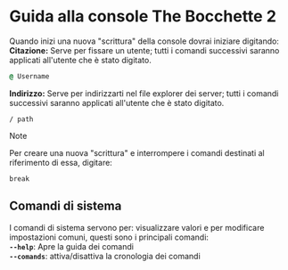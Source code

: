 # Guida alla console The Bocchette 2
Quando inizi una nuova "scrittura" della console dovrai iniziare digitando:
<br>
**Citazione:** Serve per fissare un utente; tutti i comandi successivi saranno applicati all'utente che è stato digitato.
```cmd
@ Username
```

<p></p>

**Indirizzo:** Serve per indirizzarti nel file explorer dei server; tutti i comandi successivi saranno applicati all'utente che è stato digitato.
```
/ path
```

> [!NOTE]
> Per creare una nuova "scrittura" e interrompere i comandi destinati al riferimento di essa, digitare:
```
break
```

## Comandi di sistema
I comandi di sistema servono per: visualizzare valori e per modificare impostazioni comuni, questi sono i principali comandi:
<br>
**`--help`**: Apre la guida dei comandi<br>
**`--comands`**: attiva/disattiva la cronologia dei comandi<br>